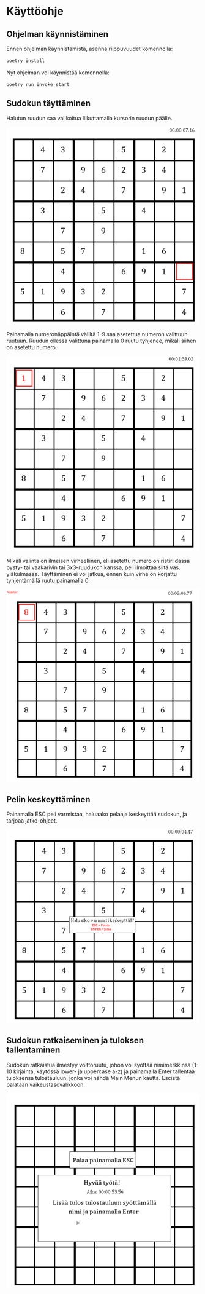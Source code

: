 
# Käyttöohje

## Ohjelman käynnistäminen

Ennen ohjelman käynnistämistä, asenna riippuvuudet komennolla:

```bash
poetry install
```

Nyt ohjelman voi käynnistää komennolla:

```
poetry run invoke start
```


## Sudokun täyttäminen

Halutun ruudun saa valikoitua liikuttamalla kursorin ruudun päälle. 

![](./kuvat/sudokuohje1.png)

Painamalla numeronäppäintä väliltä 1-9 saa asetettua numeron valittuun ruutuun.
Ruudun ollessa valittuna painamalla 0 ruutu tyhjenee, mikäli siihen on asetettu numero.

![](./kuvat/sudokuohje2.png)

Mikäli valinta on ilmeisen virheellinen, eli asetettu numero on ristiriidassa pysty- tai
vaakarivin tai 3x3-ruudukon kanssa, peli ilmoittaa siitä vas. yläkulmassa. 
Täyttäminen ei voi jatkua, ennen kuin virhe on korjattu tyhjentämällä ruutu painamalla 0.

![](./kuvat/sudokuohje3.png)

## Pelin keskeyttäminen

Painamalla ESC peli varmistaa, haluaako pelaaja keskeyttää sudokun, ja tarjoaa jatko-ohjeet.

![](./kuvat/sudokuohje4.png)

## Sudokun ratkaiseminen ja tuloksen tallentaminen

Sudokun ratkaistua ilmestyy voittoruutu, johon voi syöttää nimimerkkinsä (1-10 kirjainta, 
käytössä lower- ja uppercase a-z) ja painamalla Enter tallentaa tuloksensa tulostauluun,
jonka voi nähdä Main Menun kautta. Escistä palataan vaikeustasovalikkoon.

![](./kuvat/sudokusuoritus.png)
